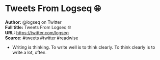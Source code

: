 # Tweets From Logseq 🌐

**Author:** @logseq on Twitter  
**Full title:** Tweets From Logseq 🌐  
**URL:** https://twitter.com/logseq  
**Source:** #tweets #twitter #readwise

- Writing is thinking. To write well is to think clearly. To think clearly is to write a lot, often. 
   
